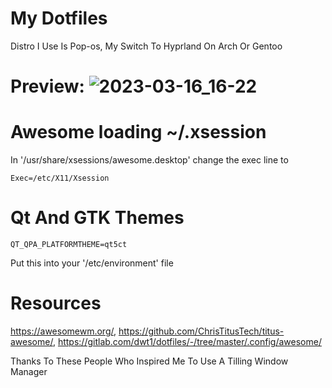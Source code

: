 # My Dotfiles

Distro I Use Is Pop-os, My Switch To Hyprland On Arch Or Gentoo

# Preview: ![2023-03-16_16-22](https://user-images.githubusercontent.com/100316787/225743983-6698f8d1-9d04-40cc-9ee0-f5a69ee4510e.png)

# Awesome loading ~/.xsession
In '/usr/share/xsessions/awesome.desktop' change the exec line to
```
Exec=/etc/X11/Xsession
```

# Qt And GTK Themes
```
QT_QPA_PLATFORMTHEME=qt5ct 
```
Put this into your '/etc/environment' file

# Resources
https://awesomewm.org/, 
https://github.com/ChrisTitusTech/titus-awesome/, 
https://gitlab.com/dwt1/dotfiles/-/tree/master/.config/awesome/

Thanks To These People Who Inspired Me To Use A Tilling Window Manager
